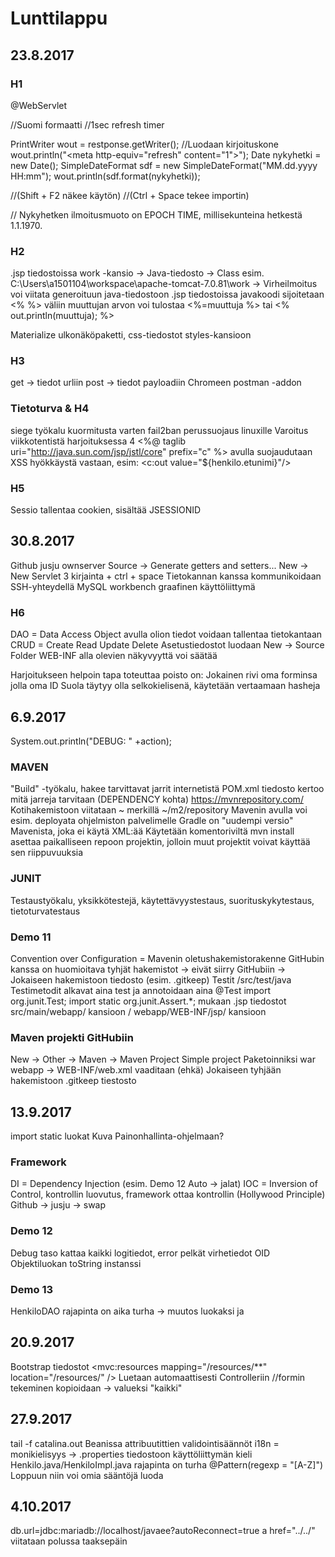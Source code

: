 # Lunttilappu
## 23.8.2017
### H1
@WebServlet

//Suomi formaatti
//1sec refresh timer

PrintWriter wout = restponse.getWriter(); //Luodaan kirjoituskone
wout.println("<head><meta http-equiv=\"refresh\" content=\"1\"></head>");
Date nykyhetki = new Date();
SimpleDateFormat sdf = new SimpleDateFormat("MM.dd.yyyy HH:mm");
wout.println(sdf.format(nykyhetki));

//(Shift + F2 näkee käytön)
//(Ctrl + Space tekee importin)

// Nykyhetken ilmoitusmuoto on EPOCH TIME, millisekunteina hetkestä 1.1.1970.

### H2

.jsp tiedostoissa work -kansio -> Java-tiedosto -> Class
esim. C:\Users\a1501104\workspace\apache-tomcat-7.0.81\work
-> Virheilmoitus voi viitata generoituun java-tiedostoon
.jsp tiedostoissa javakoodi sijoitetaan <%   %> väliin
muuttujan arvon voi tulostaa <%=muuttuja %> tai <% out.println(muuttuja); %>

Materialize ulkonäköpaketti, css-tiedostot styles-kansioon

### H3

get -> tiedot urliin
post -> tiedot payloadiin
Chromeen postman -addon

### Tietoturva & H4

siege työkalu kuormitusta varten
fail2ban perussuojaus linuxille
Varoitus viikkotentistä harjoituksessa 4
<%@ taglib uri="http://java.sun.com/jsp/jstl/core" prefix="c" %> avulla suojaudutaan XSS hyökkäystä vastaan, esim:
<c:out value="${henkilo.etunimi}"/>

### H5

Sessio tallentaa cookien, sisältää JSESSIONID


## 30.8.2017

Github jusju ownserver
Source -> Generate getters and setters...
New -> New Servlet
3 kirjainta + ctrl + space
Tietokannan kanssa kommunikoidaan SSH-yhteydellä
MySQL workbench graafinen käyttöliittymä

### H6

DAO = Data Access Object avulla olion tiedot voidaan tallentaa tietokantaan
CRUD = Create Read Update Delete
Asetustiedostot luodaan New -> Source Folder
WEB-INF alla olevien näkyvyyttä voi säätää

Harjoitukseen helpoin tapa toteuttaa poisto on:
Jokainen rivi oma forminsa jolla oma ID
Suola täytyy olla selkokielisenä, käytetään vertaamaan hasheja 

## 6.9.2017

System.out.println("DEBUG: " +action);

### MAVEN

"Build" -työkalu, hakee tarvittavat jarrit internetistä
POM.xml tiedosto kertoo mitä jarreja tarvitaan (DEPENDENCY kohta)
https://mvnrepository.com/
Kotihakemistoon viitataan ~ merkillä ~/m2/repository
Mavenin avulla voi esim. deployata ohjelmiston palvelimelle
Gradle on "uudempi versio" Mavenista, joka ei käytä XML:ää
Käytetään komentoriviltä
mvn install asettaa paikalliseen repoon projektin, jolloin muut projektit voivat käyttää sen riippuvuuksia

### JUNIT

Testaustyökalu, yksikkötestejä, käytettävyystestaus, suorituskykytestaus, tietoturvatestaus

### Demo 11

Convention over Configuration = Mavenin oletushakemistorakenne
GitHubin kanssa on huomioitava tyhjät hakemistot -> eivät siirry GitHubiin -> Jokaiseen hakemistoon tiedosto (esim. .gitkeep)
Testit /src/test/java
Testimetodit alkavat aina test ja annotoidaan aina @Test
import org.junit.Test; import static org.junit.Assert.*; mukaan
.jsp tiedostot src/main/webapp/ kansioon / webapp/WEB-INF/jsp/ kansioon


### Maven projekti GitHubiin

New -> Other -> Maven -> Maven Project
Simple project
Paketoinniksi war
webapp -> WEB-INF/web.xml vaaditaan (ehkä)
Jokaiseen tyhjään hakemistoon .gitkeep tiestosto

## 13.9.2017

import static luokat
Kuva Painonhallinta-ohjelmaan?

### Framework

DI = Dependency Injection (esim. Demo 12 Auto -> jalat)
IOC = Inversion of Control, kontrollin luovutus, framework ottaa kontrollin (Hollywood Principle)
Github -> jusju -> swap

### Demo 12

Debug taso kattaa kaikki logitiedot, error pelkät virhetiedot
OID Objektiluokan toString instanssi

### Demo 13

HenkiloDAO rajapinta on aika turha -> muutos luokaksi ja 

## 20.9.2017

Bootstrap tiedostot <mvc:resources mapping="/resources/**" location="/resources/" />
Luetaan automaattisesti
Controlleriin //formin tekeminen kopioidaan -> valueksi "kaikki"

## 27.9.2017

tail -f catalina.out
Beanissa attribuutittien validointisäännöt
i18n = monikielisyys -> .properties tiedostoon käyttöliittymän kieli
Henkilo.java/HenkiloImpl.java rajapinta on turha
@Pattern(regexp = "[A-Z]") Loppuun niin voi omia sääntöjä luoda

## 4.10.2017

db.url=jdbc:mariadb://localhost/javaee?autoReconnect=true
a href="../../" viitataan polussa taaksepäin

















